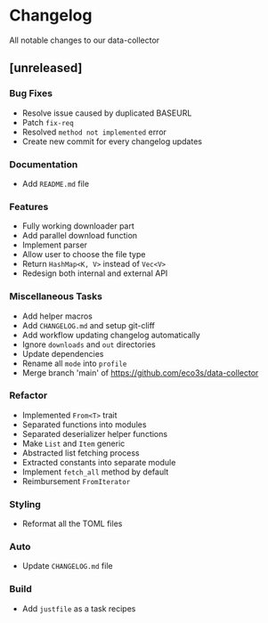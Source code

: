# Changelog

All notable changes to our data-collector

## [unreleased]

### Bug Fixes

- Resolve issue caused by duplicated BASEURL
- Patch `fix-req`
- Resolved `method not implemented` error
- Create new commit for every changelog updates

### Documentation

- Add `README.md` file

### Features

- Fully working downloader part
- Add parallel download function
- Implement parser
- Allow user to choose the file type
- Return `HashMap<K, V>` instead of `Vec<V>`
- Redesign both internal and external API

### Miscellaneous Tasks

- Add helper macros
- Add `CHANGELOG.md` and setup git-cliff
- Add workflow updating changelog automatically
- Ignore `downloads` and `out` directories
- Update dependencies
- Rename all `mode` into `profile`
- Merge branch 'main' of https://github.com/eco3s/data-collector

### Refactor

- Implemented `From<T>` trait
- Separated functions into modules
- Separated deserializer helper functions
- Make `List` and `Item` generic
- Abstracted list fetching process
- Extracted constants into separate module
- Implement `fetch_all` method by default
- Reimbursement `FromIterator`

### Styling

- Reformat all the TOML files

### Auto

- Update `CHANGELOG.md` file

### Build

- Add `justfile` as a task recipes

<!-- generated by git-cliff. NEVER EDIT THIS FILE DIRECTLY -->
